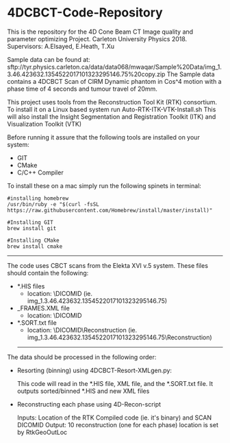 # 4DCBCT-Code-Repository

This is the repository for the 4D Cone Beam CT Image quality and parameter optimizing Project. Carleton University Physics 2018.
Supervisors: A.Elsayed, E.Heath, T.Xu

Sample data can be found at: sftp://tyr.physics.carleton.ca/data/data068/mwaqar/Sample%20Data/img_1.3.46.423632.1354522017101323295146.75%20copy.zip
  The Sample data contains a 4DCBCT Scan of CIRM Dynamic phantom in Cos^4 motion with a phase time of 4 seconds and tumour travel of 20mm.

This project uses tools from the Reconstruction Tool Kit (RTK) consortium. To install it on a Linux based system run Auto-RTK-ITK-VTK-Install.sh
This will also install the Insight Segmentation and Registration Toolkit (ITK) and Visualization Toolkit (VTK)

Before running it assure that the following tools are installed on your system:
* GIT
* CMake
* C/C++ Compiler

To install these on a mac simply run the following spinets in terminal:

```
#installing homebrew
/usr/bin/ruby -e "$(curl -fsSL https://raw.githubusercontent.com/Homebrew/install/master/install)"
```

```
#Installing GIT
brew install git
```

```
#Installing CMake
brew install cmake
```
  ___________________________________________________________________________
The code uses CBCT scans from the Elekta XVI v.5 system.
These files should contain the following:
* *.HIS files
  * location: \DICOMID (ie. img_1.3.46.423632.1354522017101323295146.75)
* _FRAMES.XML file
  * location: \DICOMID
* *.SORT.txt file
  * location: \DICOMID\Reconstruction (ie. img_1.3.46.423632.1354522017101323295146.75\Reconstruction)
  ___________________________________________________________________________

The data should be processed in the following order:

* Resorting (binning) using 4DCBCT-Resort-XMLgen.py:

  This code will read in the *.HIS file, XML file, and the *.SORT.txt file.
  It outputs sorted/binned *.HIS and new XML files
* Reconstructing each phase using 4D-Recon-script

    Inputs: Location of the RTK Compiled code (ie. it's binary) and SCAN DICOMID
    Output: 10 reconstruction (one for each phase) location is set by RtkGeoOutLoc
